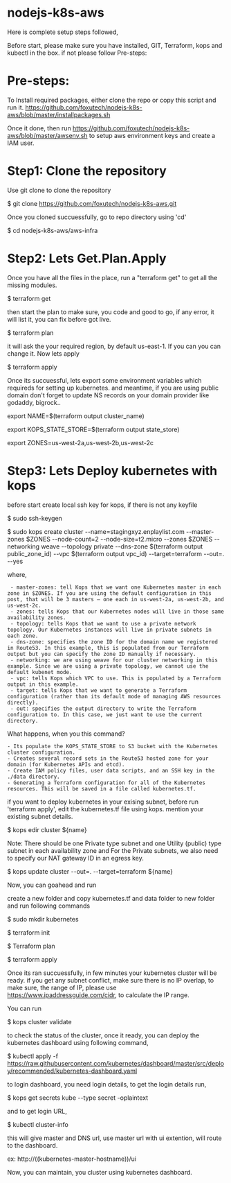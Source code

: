 # nodejs-k8s-aws
Here is complete setup steps followed, 

 Before start, please make sure you have installed, GIT, Terraform, kops and kubectl in the box. if not please follow Pre-steps:


# Pre-steps:
To Install required packages, either clone the repo or copy this script and run it.
https://github.com/foxutech/nodejs-k8s-aws/blob/master/installpackages.sh

Once it done, then run https://github.com/foxutech/nodejs-k8s-aws/blob/master/awsenv.sh
to setup aws environment keys and create a IAM user. 

# Step1: Clone the repository

Use git clone to clone the repository

$ git clone https://github.com/foxutech/nodejs-k8s-aws.git

 Once you cloned succuessfully, go to repo directory using 'cd'
 
$ cd nodejs-k8s-aws/aws-infra

# Step2: Lets Get.Plan.Apply

Once you have all the files in the place, run a "terraform get" to get all the missing modules. 

$ terraform get

then start the plan to make sure, you code and good to go, if any error, it will list it, you can fix before got live. 

$ terraform plan

it will ask the your required region, by default us-east-1. If you can you can change it. Now lets apply

$ terraform apply

Once its succuessful, lets export some environment variables which requireds for setting up kubernetes. and meantime, if you are using public domain don't forget to update NS records on your domain provider like godaddy, bigrock.. 

export NAME=$(terraform output cluster_name)

export KOPS_STATE_STORE=$(terraform output state_store)

export ZONES=us-west-2a,us-west-2b,us-west-2c


# Step3: Lets Deploy kubernetes with kops

before start create local ssh key for kops, if there is not any keyfile

$ sudo ssh-keygen

$ sudo kops create cluster --name=stagingxyz.enplaylist.com --master-zones $ZONES --node-count=2 --node-size=t2.micro --zones $ZONES --networking weave --topology private --dns-zone $(terraform output public_zone_id) --vpc $(terraform output vpc_id) --target=terraform --out=. --yes

where, 

     - master-zones: tell Kops that we want one Kubernetes master in each zone in $ZONES. If you are using the default configuration in this post, that will be 3 masters — one each in us-west-2a, us-west-2b, and us-west-2c.
     - zones: tells Kops that our Kubernetes nodes will live in those same availability zones.
     - topology: tells Kops that we want to use a private network topology. Our Kubernetes instances will live in private subnets in each zone.
     - dns-zone: specifies the zone ID for the domain name we registered in Route53. In this example, this is populated from our Terraform output but you can specify the zone ID manually if necessary.
     - networking: we are using weave for our cluster networking in this example. Since we are using a private topology, we cannot use the default kubenet mode.
     - vpc: tells Kops which VPC to use. This is populated by a Terraform output in this example.
     - target: tells Kops that we want to generate a Terraform configuration (rather than its default mode of managing AWS resources directly).
     - out: specifies the output directory to write the Terraform configuration to. In this case, we just want to use the current directory.

What happens, when you this command?

    - Its populate the KOPS_STATE_STORE to S3 bucket with the Kubernetes cluster configuration.
    - Creates several record sets in the Route53 hosted zone for your domain (for Kubernetes APIs and etcd).
    - Create IAM policy files, user data scripts, and an SSH key in the ./data directory.
    - Generating a Terraform configuration for all of the Kubernetes resources. This will be saved in a file called kubernetes.tf.
	
 if you want to deploy kubernetes in your exising subnet, before run 'terraform apply', edit the kubernetes.tf file using kops. mention your existing subnet details. 
 
$ kops edir cluster ${name}
 
Note: There should be one Private type subnet and one Utility (public) type subnet in each availability zone and For the Private subnets, we also need to specify our NAT gateway ID in an egress key.

$ kops update cluster --out=. --target=terraform ${name}

Now, you can goahead and run 

create a new folder and copy kubernetes.tf and data folder to new folder and run following commands

$ sudo mkdir kubernetes

$ terraform init

$ Terraform plan

$ terraform apply

Once its ran succuessfully, in few minutes your kubernetes cluster will be ready. if you get any subnet conflict, make sure there is no IP overlap, to make sure, the range of IP, please use https://www.ipaddressguide.com/cidr, to calculate the IP range.

You can run 

$ kops cluster validate

to check the status of the cluster, once it ready, you can deploy the kubernetes dashboard using following command,

$ kubectl apply -f https://raw.githubusercontent.com/kubernetes/dashboard/master/src/deploy/recommended/kubernetes-dashboard.yaml

to login dashboard, you need login details, to get the login details run, 

$ kops get secrets kube --type secret -oplaintext

and to get login URL, 

$ kubectl cluster-info

this will give master and DNS url, use master url with ui extention, will route to the dashboard. 

ex: http://((kubernetes-master-hostname))/ui

Now, you can maintain, you cluster using kubernetes dashboard.

